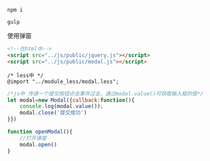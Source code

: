 ``` shell
npm i
```
```shell
gulp
```

使用弹窗
```html
<!--在html中-->
<script src="../js/public/jquery.js"></script>
<script src="../js/public/modal.js"></script>
```
```less
/* less中 */
@import "../module_less/modal.less";
```
```javascript
/*js中 传递一个提交按钮点击事件过去，通过modal.value()可获取输入框的值*/
let modal=new Modal({callback:function(){
    console.log(modal.value());
    modal.close('提交成功')
}})

function openModal(){
    //打开弹窗
    modal.open()
}
```